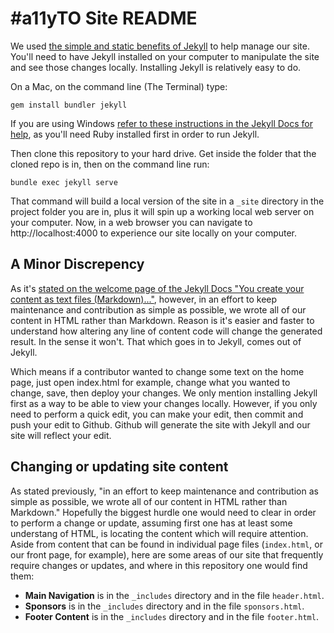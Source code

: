# #a11yTO Site README

We used [the simple and static benefits of Jekyll](https://jekyllrb.com/) to help manage our site. You'll need to have Jekyll installed on your computer to manipulate the site and see those changes locally. Installing Jekyll is relatively easy to do. 

On a Mac, on the command line (The Terminal) type:

`gem install bundler jekyll`

If you are using Windows [refer to these instructions in the Jekyll Docs for help](https://jekyllrb.com/docs/windows/), as you'll need Ruby installed first in order to run Jekyll.

Then clone this repository to your hard drive. Get inside the folder that the cloned repo is in, then on the command line run:

`bundle exec jekyll serve`

That command will build a local version of the site in a `_site` directory in the project folder you are in, plus it will spin up a working local web server on your computer. Now, in a web browser you can navigate to http://localhost:4000 to experience our site locally on your computer.

## A Minor Discrepency

As it's [stated on the welcome page of the Jekyll Docs "You create your content as text files (Markdown)..."](https://jekyllrb.com/docs/home/), however, in an effort to keep maintenance and contribution as simple as possible, we wrote all of our content in HTML rather than Markdown. Reason is it's easier and faster to understand how altering any line of content code will change the generated result. In the sense it won't. That which goes in to Jekyll, comes out of Jekyll.

Which means if a contributor wanted to change some text on the home page, just open index.html for example, change what you wanted to change, save, then deploy your changes. We only mention installing Jekyll first as a way to be able to view your changes locally. However, if you only need to perform a quick edit, you can make your edit, then commit and push your edit to Github. Github will generate the site with Jekyll and our site will reflect your edit.

## Changing or updating site content

As stated previously, "in an effort to keep maintenance and contribution as simple as possible, we wrote all of our content in HTML rather than Markdown." Hopefully the biggest hurdle one would need to clear in order to perform a change or update, assuming first one has at least some understang of HTML, is locating the content which will require attention. Aside from content that can be found in individual page files (`index.html`, or our front page, for example), here are some areas of our site that frequently require changes or updates, and where in this repository one would find them:

- __Main Navigation__ is in the `_includes` directory and in the file `header.html`.
- __Sponsors__ is in the `_includes` directory and in the file `sponsors.html`.
- __Footer Content__ is in the `_includes` directory and in the file `footer.html`.